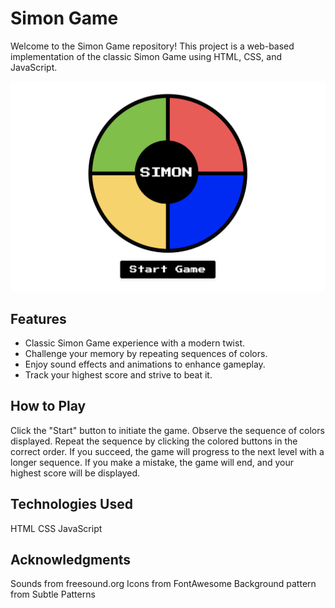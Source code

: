 # Simon Game

Welcome to the Simon Game repository! This project is a web-based implementation of the classic Simon Game using HTML, CSS, and JavaScript.

![Screenshot](./images/simonGame.png)

## Features

- Classic Simon Game experience with a modern twist.
- Challenge your memory by repeating sequences of colors.
- Enjoy sound effects and animations to enhance gameplay.
- Track your highest score and strive to beat it.

## How to Play
Click the "Start" button to initiate the game.
Observe the sequence of colors displayed.
Repeat the sequence by clicking the colored buttons in the correct order.
If you succeed, the game will progress to the next level with a longer sequence.
If you make a mistake, the game will end, and your highest score will be displayed.

## Technologies Used
HTML
CSS
JavaScript

## Acknowledgments
Sounds from freesound.org
Icons from FontAwesome
Background pattern from Subtle Patterns
